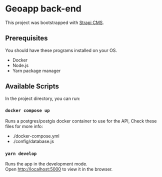 # Geoapp back-end

This project was bootstrapped with [Strapi CMS](https://github.com/strapi/strapi).

## Prerequisites

You should have these programs installed on your OS.

- Docker
- Node.js
- Yarn package manager

## Available Scripts

In the project directory, you can run:

### `docker compose up`

Runs a postgres/postgis docker container to use for the API, Check these files for more info:

- ./docker-compose.yml
- ./config/database.js

### `yarn develop`

Runs the app in the development mode.\
Open [http://localhost:5000](http://localhost:5000) to view it in the browser.
